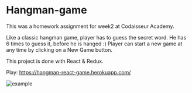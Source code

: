 # Hangman-game

This was a homework assignment for week2 at Codaisseur Academy.

Like a classic hangman game, player has to guess the secret word. He has 6 times to guess it, before he is hanged :)
Player can start a new game at any time by clicking on a New Game button. 

This project is done with React & Redux.

Play: https://hangman-react-game.herokuapp.com/

![example](https://media.giphy.com/media/1r8VmmbcecOlTrJzrc/giphy.gif)


